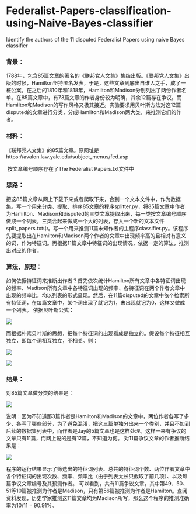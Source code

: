 # Federalist-Papers-classification-using-Naive-Bayes-classifier

Identify the authors of the 11 disputed Federalist Papers using naive Bayes classifier



### **背景：**

​	1788年，包含85篇文章的著名的《联邦党人文集》集结出版。《联邦党人文集》出版的时候，Hamilton坚持匿名发表，于是，这些文章到底出自谁人之手，成了一桩公案。在之后的1810年和1818年，Hamilton和Madison分别列出了两份作者名单。在85篇文章中，有73篇文章的作者身份较为明确，其余12篇存在争议。而Hamilton和Madison的写作风格又极其接近。实验要求用贝叶斯方法对这12篇disputed的文章进行分类，分成Hamilton和Madison两大类，来推测它们的作者。



### **材料：**

​	《联邦党人文集》的85篇文章。原网址是https://avalon.law.yale.edu/subject_menus/fed.asp

​	按文章编号顺序存在了The Federalist Papers.txt文件中



### **思路：**

​	把这85篇文章从网上下载下来或者爬取下来，合到一个文本文件中，作为数据集。
​	写一个用来分类、提取、排序85文章的程序splitter.py，将85篇文章中作者为Hamilton、Madison和disputed的三类文章提取出来，每一类按文章编号顺序做成一个列表，三类合起来做成一个大的列表，存入一个新的文本文件split_papers.txt中。
​	写一个用来推测11篇未知作者的主程序classifier.py。该程序先要提取出在Hamilton和Madison两个作者的文章中出现频率高的且相对有意义的词，作为特征词。再根据11篇文章中特征词的出现情况，依据一定的算法，推测出对应的作者。

### **算法、原理：**

​	如何依据特征词来推断出作者？首先依次统计Hamilton所有文章中各特征词出现的频率、Madison所有文章中各特征词出现的频率、各特征词在两个作者文章中出现的频率比，均以列表的形式呈现。然后，在11篇disputed的文章中依个检索所有特征词，在每篇文章中，某个词出现了就记为1，未出现就记为0，这样又做成一个列表。
依据贝叶斯公式：

![](https://github.com/RainFZY/Hands-On-Machine-Learning/blob/master/《联邦党人文集》论文分类（贝叶斯应用）/Federalist-Papers-classification-Naive-Bayes-classifier/images/Bayes1.png)

​	而根据朴素贝叶斯的思想，把每个特征词的出现看成是独立的。假设每个特征相互独立，即每个词相互独立，不相关。则：

![](https://github.com/RainFZY/Hands-On-Machine-Learning/blob/master/《联邦党人文集》论文分类（贝叶斯应用）/Federalist-Papers-classification-Naive-Bayes-classifier/images/Bayes2.png)

![](https://github.com/RainFZY/Hands-On-Machine-Learning/blob/master/《联邦党人文集》论文分类（贝叶斯应用）/Federalist-Papers-classification-Naive-Bayes-classifier/images/公式截图.png)

### **结果：**

对85篇文章做分类的结果是：

![](https://github.com/RainFZY/Hands-On-Machine-Learning/blob/master/《联邦党人文集》论文分类（贝叶斯应用）/Federalist-Papers-classification-Naive-Bayes-classifier/images/results1.png)

说明：因为不知道那3篇作者是Hamilton和Madison的文章中，两位作者各写了多少、各写了哪些部分，为了避免混淆，把这三篇单独分出来一个类别，并且不加到后续的数据集列表中，而作者是Jay的5篇文章也是这样处理。这样一来有争议的文章只有11篇，而网上说的是有12篇，不知道为何。
对11篇争议文章的作者推断结果是：

![](https://github.com/RainFZY/Hands-On-Machine-Learning/blob/master/《联邦党人文集》论文分类（贝叶斯应用）/Federalist-Papers-classification-Naive-Bayes-classifier/images/results2.png)

程序的运行结果显示了筛选出的特征词列表、总共的特征词个数、两位作者文章中各个特征词的出现次数、频率、频率比（由于列表太长只截取了前几项）、以及每篇争议文章编号及其预测作者。
可以看到，共有11篇争议文章，其中第49、50、51等10篇被推测为作者是Madison，只有第56篇被推测为作者是Hamilton。查阅资料发现，历史学家推测这11篇文章均为Madison所写，那么这个程序的推测准确率为10/11 = 90.91%。